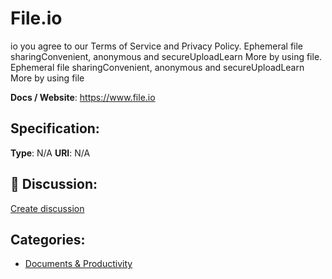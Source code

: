# File.io


io you agree to our Terms of Service and Privacy Policy.  Ephemeral file sharingConvenient, anonymous and secureUploadLearn More by using file. Ephemeral file sharingConvenient, anonymous and secureUploadLearn More by using file

**Docs / Website**: https://www.file.io

## Specification:
**Type**:  N/A 
**URI**:  N/A 

## 💬 Discussion:
[Create discussion](https://github.com/apis-list/apis-list/discussions/new)

## Categories:
- [Documents & Productivity](https://github.com/apis-list/apis-list#documents-and-productivity)




